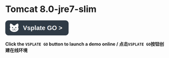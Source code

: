 # Tomcat 8.0-jre7-slim

<a href="https://www.vsplate.com/?docker-compose=https://github.com/vsplate/dcenvs/tomcat/8.0-jre7-slim"><img alt="VSPLATE GO" src="https://raw.githubusercontent.com/vsplate/images/master/vsgo_btn.png" width="200px"></a>

**Click the `VSPLATE GO` button to launch a demo online / 点击`VSPLATE GO`按钮创建在线环境**